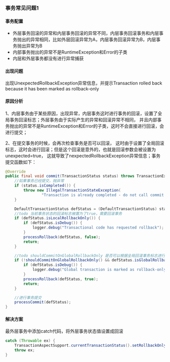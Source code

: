 ### 事务常见问题1

#### 事务配置

- 外层事务回滚的异常和内层事务回滚的异常不同，内层事务回滚事务和内层事务抛出的异常相同，比如外层回滚异常为A，内层事务回滚异常为B，内层事务抛出异常为B
- 内部事务抛出的异常不是RuntimeException和Error的子类
- 内层和外层事务都没有进行异常捕获

#### 出现问题

出现UnexpectedRollbackException异常信息，并提示Transaction rolled back because it has been marked as rollback-only

#### 原因分析

1、内层事务由于某些原因，出现异常，内层事务这时进行事务的回滚，设置了全局事务回滚标志；外层事务由于实际产生的异常和回滚异常不相同，
并且内部事务抛出的异常不是RuntimeException和Error的子类，这时不会直接进行回滚，会进行提交；

2、在提交事务的时候，会再次检查事务是否可以回滚， 这时由于设置了全局回滚标志，这时会进行回滚；但是这个回滚是意外的，也就是回滚参数会被设置为unexpected=true，
这就导致了nexpectedRollbackException异常信息；事务提交函数如下：

``` java
@Override
public final void commit(TransactionStatus status) throws TransactionException {
    //如果事务已经提交，抛异常
    if (status.isCompleted()) {
        throw new IllegalTransactionStateException(
                "Transaction is already completed - do not call commit or rollback more than once per transaction");
    }

    DefaultTransactionStatus defStatus = (DefaultTransactionStatus) status;
    //todo 当前事务状态的回滚标志被置为了true，需要回滚事务
    if (defStatus.isLocalRollbackOnly()) {
        if (defStatus.isDebug()) {
            logger.debug("Transactional code has requested rollback");
        }
        processRollback(defStatus, false);
        return;
    }

    //todo shouldCommitOnGlobalRollbackOnly 是否可以根据全局回滚事务标志进行事务的回滚
    if (!shouldCommitOnGlobalRollbackOnly() && defStatus.isGlobalRollbackOnly()) {
        if (defStatus.isDebug()) {
            logger.debug("Global transaction is marked as rollback-only but transactional code requested commit");
        }
        processRollback(defStatus, true);
        return;
    }

    //进行事务提交
    processCommit(defStatus);
}
```

#### 解决方案

最外层事务中添加catch代码，将外层事务状态值设置成回滚

``` java
catch (Throwable ex) {
    TransactionAspectSupport.currentTransactionStatus().setRollbackOnly();
    throw ex;
}
```